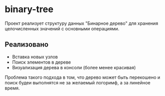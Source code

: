 # binary-tree

Проект реализует структуру данных "Бинарное дерево" для хранения целочисленных значений с основными операциями.

## Реализовано

- Вставка новых узлов
- Поиск элементов в дереве
- Визуализация дерева в консоли (более менее красивая)

Проблема такого подхода в том, что дерево может быть перекошено и поиск будеи выполнятся не за желаемый логоримф, а за линейное время.
